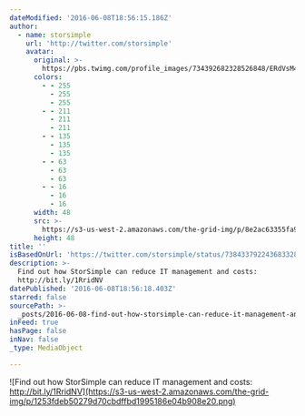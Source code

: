 ```yaml
---
dateModified: '2016-06-08T18:56:15.186Z'
author:
  - name: storsimple
    url: 'http://twitter.com/storsimple'
    avatar:
      original: >-
        https://pbs.twimg.com/profile_images/734392682328526848/ERdVsM4-_normal.jpg
      colors:
        - - 255
          - 255
          - 255
        - - 211
          - 211
          - 211
        - - 135
          - 135
          - 135
        - - 63
          - 63
          - 63
        - - 16
          - 16
          - 16
      width: 48
      src: >-
        https://s3-us-west-2.amazonaws.com/the-grid-img/p/8e2ac63355fa9392f0bbe5d4f1178bce7b90ba7f.jpg
      height: 48
title: ''
isBasedOnUrl: 'https://twitter.com/storsimple/status/738433792243683328'
description: >-
  Find out how StorSimple can reduce IT management and costs:
  http://bit.ly/1RridNV
datePublished: '2016-06-08T18:56:18.403Z'
starred: false
sourcePath: >-
  _posts/2016-06-08-find-out-how-storsimple-can-reduce-it-management-and-costs.md
inFeed: true
hasPage: false
inNav: false
_type: MediaObject

---
```

![Find out how StorSimple can reduce IT management and costs: http://bit.ly/1RridNV](https://s3-us-west-2.amazonaws.com/the-grid-img/p/1253fdeb50279d70cbdffbd1995186e04b908e20.png)
